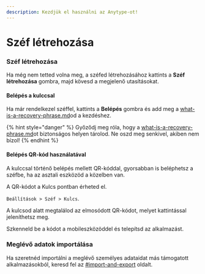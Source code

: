 ```yaml
---
description: Kezdjük el használni az Anytype-ot!
---
```


# Széf létrehozása

### Széf létrehozása

Ha még nem tetted volna meg, a széfed létrehozásához kattints a **Széf létrehozása** gombra, majd kövesd a megjelenő utasításokat.

#### Belépés a kulccsal 

Ha már rendelkezel széffel, kattints a **Belépés** gombra és add meg a [what-is-a-recovery-phrase.md](../../data-and-security/what-is-a-recovery-phrase.md "mention")od a kezdéshez.

{% hint style="danger" %}
Győződj meg róla, hogy a [what-is-a-recovery-phrase.md](../../data-and-security/what-is-a-recovery-phrase.md "mention")ot biztonságos helyen tárolod. Ne oszd meg senkivel, akiben nem bízol!
{% endhint %}

#### Belépés QR-kód használatával

A kulccsal történő belépés mellett QR-kóddal, gyorsabban is beléphetsz a széfbe, ha az asztali eszközöd a közelben van.

A QR-kódot a Kulcs pontban érheted el.

`Beállítások > Széf > Kulcs`.

A kulcsod alatt megtalálod az elmosódott QR-kódot, melyet kattintással jeleníthetsz meg.

Szkenneld be a kódot a mobileszközöddel és telepítsd az alkalmazást.

### Meglévő adatok importálása

Ha szeretnéd importálni a meglévő személyes adataidat más támogatott alkalmazásokból, keresd fel az [#import-and-export](../space/space-settings.md#import-and-export "mention") oldalt.
